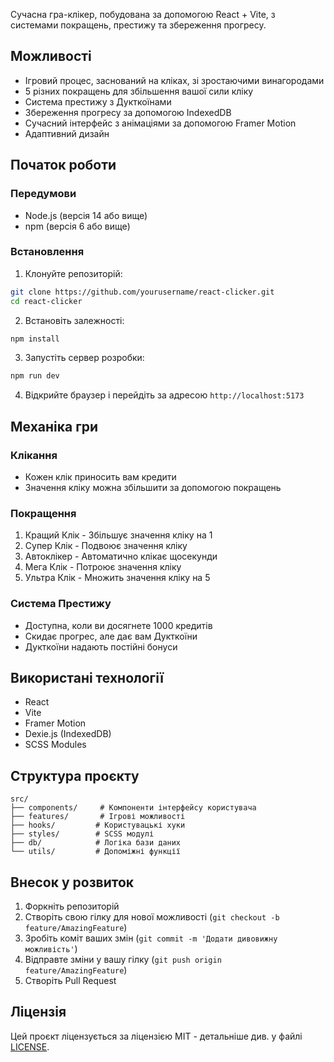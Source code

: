 Сучасна гра-клікер, побудована за допомогою React + Vite, з системами покращень, престижу та збереження прогресу.

## Можливості

- Ігровий процес, заснований на кліках, зі зростаючими винагородами
- 5 різних покращень для збільшення вашої сили кліку
- Система престижу з Дукткоїнами
- Збереження прогресу за допомогою IndexedDB
- Сучасний інтерфейс з анімаціями за допомогою Framer Motion
- Адаптивний дизайн

## Початок роботи

### Передумови

- Node.js (версія 14 або вище)
- npm (версія 6 або вище)

### Встановлення

1. Клонуйте репозиторій:
```bash
git clone https://github.com/yourusername/react-clicker.git
cd react-clicker
```

2. Встановіть залежності:
```bash
npm install
```

3. Запустіть сервер розробки:
```bash
npm run dev
```

4. Відкрийте браузер і перейдіть за адресою `http://localhost:5173`

## Механіка гри

### Клікання
- Кожен клік приносить вам кредити
- Значення кліку можна збільшити за допомогою покращень

### Покращення
1. Кращий Клік - Збільшує значення кліку на 1
2. Супер Клік - Подвоює значення кліку
3. Автоклікер - Автоматично клікає щосекунди
4. Мега Клік - Потроює значення кліку
5. Ультра Клік - Множить значення кліку на 5

### Система Престижу
- Доступна, коли ви досягнете 1000 кредитів
- Скидає прогрес, але дає вам Дукткоїни
- Дукткоїни надають постійні бонуси

## Використані технології

- React
- Vite
- Framer Motion
- Dexie.js (IndexedDB)
- SCSS Modules

## Структура проєкту

```
src/
├── components/     # Компоненти інтерфейсу користувача
├── features/       # Ігрові можливості
├── hooks/         # Користувацькі хуки
├── styles/        # SCSS модулі
├── db/            # Логіка бази даних
└── utils/         # Допоміжні функції
```

## Внесок у розвиток

1. Форкніть репозиторій
2. Створіть свою гілку для нової можливості (`git checkout -b feature/AmazingFeature`)
3. Зробіть коміт ваших змін (`git commit -m 'Додати дивовижну можливість'`)
4. Відправте зміни у вашу гілку (`git push origin feature/AmazingFeature`)
5. Створіть Pull Request

## Ліцензія

Цей проєкт ліцензується за ліцензією MIT - детальніше див. у файлі [LICENSE](LICENSE).
